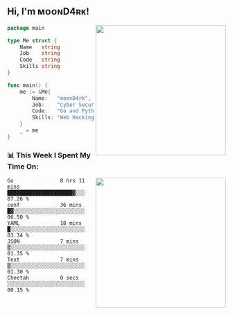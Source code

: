 <h2> Hi, I'm ᴍᴏᴏɴD4ʀᴋ!</h2>
<img align='right' src="https://github-readme-stats.vercel.app/api?username=moond4rk&show_icons=true&theme=radical" width="300">


```go
package main

type Me struct {
	Name   string
	Job    string
	Code   string
	Skills string
}

func main() {
	me := &Me{
		Name:   "moonD4rk",
		Job:    "Cyber Security Engineer",
		Code:   "Go and Python and Others",
		Skills: "Web Hacking ^o^",
	}
	_ = me
}
```



<h3>📊 This Week I Spent My Time On:</h3>
<img align='right' src="https://spotify-github-profile.vercel.app/api/view?uid=dayjackson56081&cover_image=true&theme=novatorem" width="300">

<!--START_SECTION:waka-->

```text
Go               8 hrs 11 mins   █████████████████████▓░░░   87.26 %
conf             36 mins         █▓░░░░░░░░░░░░░░░░░░░░░░░   06.50 %
YAML             18 mins         █░░░░░░░░░░░░░░░░░░░░░░░░   03.34 %
JSON             7 mins          ▒░░░░░░░░░░░░░░░░░░░░░░░░   01.35 %
Text             7 mins          ▒░░░░░░░░░░░░░░░░░░░░░░░░   01.30 %
Cheetah          0 secs          ░░░░░░░░░░░░░░░░░░░░░░░░░   00.15 %
```

<!--END_SECTION:waka-->

